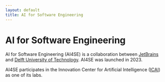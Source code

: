 ```yaml
---
layout: default
title: AI for Software Engineering
---
```


# AI for Software Engineering

AI for Software Engineering (AI4SE) is a collaboration between [JetBrains] and [Delft University of Technology][tudelft]. 
AI4SE was launched in 2023.

AI4SE participates in the Innovation Center for Artificial Intelligence ([ICAI]) as one of its labs. 


[icai]: https://icai.ai/
[tudelft]: https://tudelft.nl
[jetbrains]: https://jetbrains.com
[avandeursen]: https://avandeursen.com

